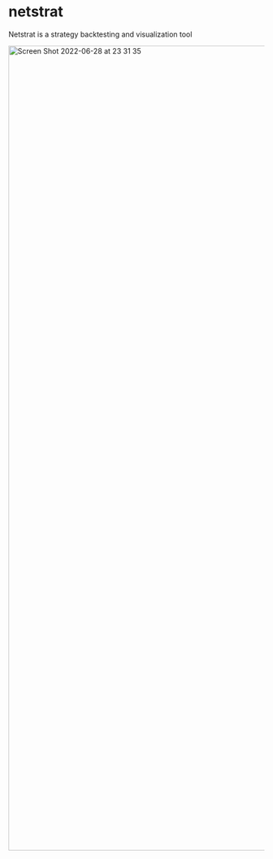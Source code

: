 # netstrat
Netstrat is a strategy backtesting and visualization tool

<img width="1583" alt="Screen Shot 2022-06-28 at 23 31 35" src="https://user-images.githubusercontent.com/32969427/176269321-2b8594d9-4ffd-413b-a6f0-5f640b10dce0.png">
